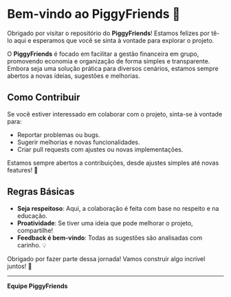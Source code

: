 # Bem-vindo ao PiggyFriends 👋

Obrigado por visitar o repositório do **PiggyFriends**! Estamos felizes por tê-lo aqui e esperamos que você se sinta à vontade para explorar o projeto.

O **PiggyFriends** é focado em facilitar a gestão financeira em grupo, promovendo economia e organização de forma simples e transparente. Embora seja uma solução prática para diversos cenários, estamos sempre abertos a novas ideias, sugestões e melhorias.

## Como Contribuir

Se você estiver interessado em colaborar com o projeto, sinta-se à vontade para:

- Reportar problemas ou bugs.
- Sugerir melhorias e novas funcionalidades.
- Criar pull requests com ajustes ou novas implementações.

Estamos sempre abertos a contribuições, desde ajustes simples até novas features! 🎉

## Regras Básicas

- **Seja respeitoso**: Aqui, a colaboração é feita com base no respeito e na educação.
- **Proatividade**: Se tiver uma ideia que pode melhorar o projeto, compartilhe!
- **Feedback é bem-vindo**: Todas as sugestões são analisadas com carinho. 💡

Obrigado por fazer parte dessa jornada! Vamos construir algo incrível juntos! 🚀

---

**Equipe PiggyFriends**
